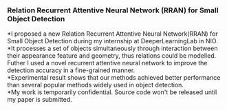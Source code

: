    ###  Relation Recurrent Attentive Neural Network (RRAN) for Small Object Detection
*I proposed a new Relation Recurrent Attentive Neural Network(RRAN) for Small Object Detection during my internship at DeeperLearningLab in NIO.  
*It processes a set of objects simultaneously through interaction between their appearance feature and geometry, thus relations could be modelled. Futher I used a novel recurrent attentive neural network to improve the detection accuracy in a fine-grained manner.  
*Experimental result shows that our methods achieved better performance than several popular methods widely used in object detection.  
*My work is temporarily confidential. Source code won't be released until my paper is submitted.


